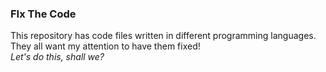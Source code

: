 ### FIx The Code

This repository has code files written in different programming languages. They all want my attention to have them fixed! <br>
<em>Let's do this, shall we?</em>

